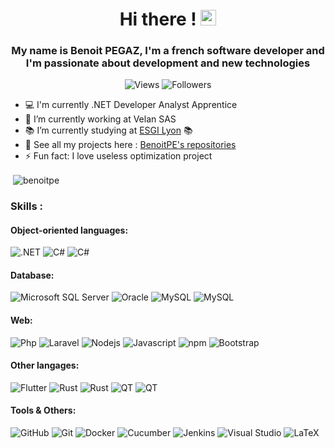 <h1 align="center">Hi there ! <img src="https://media.giphy.com/media/hvRJCLFzcasrR4ia7z/giphy.gif" width="25px"> </h1>

<h3 align="center">My name is Benoit PEGAZ, I'm a french software developer and I'm passionate about development and new technologies </h3>

<p align="center">
  <img alt="Views" src="https://komarev.com/ghpvc/?username=BenoitPE&style=flat-square" />
  <img alt="Followers" src="https://img.shields.io/github/followers/BenoitPE?style=social" />
</p>
  

- 💻 I'm currently .NET Developer Analyst Apprentice
- 🔭 I’m currently working at Velan SAS
- 📚 I’m currently studying at [ESGI Lyon]("https://www.esgi.fr/campus-lyon.html") 📚
- 👀 See all my projects here : [BenoitPE's repositories](https://github.com/BenoitPE?tab=repositories)
- ⚡ Fun fact: I love useless optimization project 

<p>&nbsp;<img align="center" src="https://github-readme-stats.vercel.app/api?username=benoitpe&show_icons=true&locale=en&theme=dark" alt="benoitpe" /></p>

### Skills :   
#### Object-oriented languages:  
<p>
  <img alt=".NET" src="https://img.shields.io/badge/-.NET (ASP.NET, WPF)-512BD4?style=for-the-badge&logo=.NET&logoColor=white" />
  <img alt="C#" src="https://img.shields.io/badge/-Csharp-239120?style=for-the-badge&logo=csharp&logoColor=white" />
  <img alt="C#" src="https://img.shields.io/badge/-Java (Swing, Spring)-6DB33F?style=for-the-badge&logo=spring&logoColor=white" />  
</p>

#### Database:  
<p>
  <img alt="Microsoft SQL Server" src="https://img.shields.io/badge/-Microsoft SQL SERVER-CC2927?style=for-the-badge&logo=microsoftsqlserver&logoColor=white">
  <img alt="Oracle" src="https://img.shields.io/badge/-Oracle-ef3c2d?style=for-the-badge&logo=Oracle&logoColor=white"/>
  <img alt="MySQL" src="https://img.shields.io/badge/-MySQL-4479A1?style=for-the-badge&logo=MySQL&logoColor=white"/>
  <img alt="MySQL" src="https://img.shields.io/badge/-SQLite-003B57?style=for-the-badge&logo=SQLite&logoColor=white"/>  
</p>
  
#### Web:  
<p>
  <img alt="Php" src="https://img.shields.io/badge/-Php-777BB4?style=for-the-badge&logo=php&logoColor=white" />
  <img alt="Laravel" src="https://img.shields.io/badge/-Laravel-FF2D20?style=for-the-badge&logo=Laravel&logoColor=white" />
  <img alt="Nodejs" src="https://img.shields.io/badge/-Nodejs-339933?style=for-the-badge&logo=Node.js&logoColor=white" />
  <img alt="Javascript" src="https://img.shields.io/badge/-Javascript-F7DF1E?style=for-the-badge&logo=Javascript&logoColor=black" />
  <img alt="npm" src="https://img.shields.io/badge/-NPM-CB3837?style=for-the-badge&logo=npm&logoColor=white" />
  <img alt="Bootstrap" src="https://img.shields.io/badge/-Bootstrap-7952B3?style=for-the-badge&logo=Bootstrap&logoColor=white" />
</p>

#### Other langages:  
<p>
  <img alt="Flutter" src="https://img.shields.io/badge/-Flutter-02569B?style=for-the-badge&logo=Flutter&logoColor=white"/>
  <img alt="Rust" src="https://img.shields.io/badge/-Rust-000000?style=for-the-badge&logo=Rust&logoColor=white"/>
  <img alt="Rust" src="https://img.shields.io/badge/-Python-3776AB?style=for-the-badge&logo=Python&logoColor=white"/>
  <img alt="QT" src="https://img.shields.io/badge/-QT-41CD52?style=for-the-badge&logo=QT&logoColor=white"/>
  <img alt="QT" src="https://img.shields.io/badge/-C++-00599C?style=for-the-badge&logo=cplusplus&logoColor=white"/>  
</p>   
  
#### Tools & Others:  
<p>
  <img alt="GitHub" src="https://img.shields.io/badge/-GitHub-181717?style=for-the-badge&logo=github&logoColor=white"/>
  <img alt="Git" src="https://img.shields.io/badge/-Git-F05032?style=for-the-badge&logo=git&logoColor=white"/>
  <img alt="Docker" src="https://img.shields.io/badge/-Docker-2496ED?style=for-the-badge&logo=Docker&logoColor=white"/>
  <img alt="Cucumber" src="https://img.shields.io/badge/-Cucumber (Specflow)-23D96C?style=for-the-badge&logo=Cucumber&logoColor=white"/>
  <img alt="Jenkins" src="https://img.shields.io/badge/-Jenkins-D24939?style=for-the-badge&logo=Jenkins&logoColor=white"/>
  <img alt="Visual Studio" src="https://img.shields.io/badge/-visual studio-5C2D91?style=for-the-badge&logo=visualstudio&logoColor=white"/>
  <img alt="LaTeX" src="https://img.shields.io/badge/-LaTeX-008080?style=for-the-badge&logo=LaTeX&logoColor=white"/>
</p>

